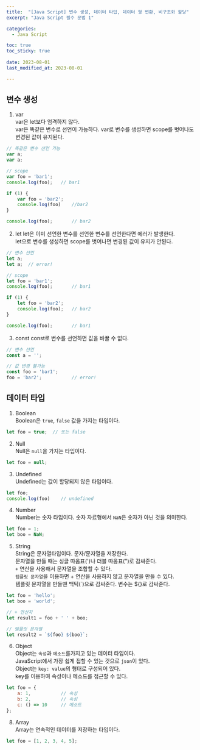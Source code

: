 ```yaml
---
title:  "[Java Script] 변수 생성, 데이터 타입, 데이터 형 변환, 비구조화 할당" 
excerpt: "Java Script 필수 문법 1"

categories:
  - Java Script

toc: true
toc_sticky: true
 
date: 2023-08-01
last_modified_at: 2023-08-01

---
```

## 변수 생성
1. var  
var은 let보다 엄격하지 않다.  
var은 똑같은 변수로 선언이 가능하다.
var로 변수를 생성하면 scope를 벗어나도 변경된 값이 유지된다.
```javascript
// 똑같은 변수 선언 가능
var a;
var a;

// scope
var foo = 'bar1';
console.log(foo);   // bar1

if (1) {
    var foo = 'bar2';
    console.log(foo)    //bar2
}

console.log(foo);       // bar2
```

2. let
let은 이미 선언한 변수를 선언한 변수를 선언한다면 에러가 발생한다.  
let으로 변수를 생성하면 scope를 벗어나면 변경된 값이 유지가 안된다.

```javascript
// 변수 선언
let a;
let a;  // error!

// scope
let foo = 'bar1';
console.log(foo);       // bar1

if (1) {
    let foo = 'bar2';
    console.log(foo);   // bar2
}

console.log(foo);       // bar1
```

3. const
const로 변수를 선언하면 값을 바꿀 수 없다.
```javascript
// 변수 선언
const a = '';

// 값 변경 불가능
const foo = 'bar1';
foo = 'bar2';           // error!
```

## 데이터 타입
1. Boolean  
Boolean은 `true`, `false` 값을 가지는 타입이다.  

```javascript
let foo = true;  // 또는 false
```

2. Null  
Null은 `null`을 가지는 타입이다.

```javascript
let foo = null;
```

3. Undefined  
Undefined는 값이 할당되지 않은 타입이다.

```javascript
let foo;
console.log(foo)    // undefined
```

4. Number  
Number는 숫자 타입이다. 숫자 자료형에서 `NaN`은 숫자가 아닌 것을 의미한다.

```javascript
let foo = 1;
let boo = NaN;
```

5. String  
String은 문자열타입이다. 문자/문자열을 저장한다.  
문자열을 만들 때는 싱글 따옴표(')나 더블 따옴표(")로 감싸준다.  
`+` 연산을 사용해서 문자열을 조합할 수 있다.  
`템플릿 문자열`을 이용하면 + 연산을 사용하지 않고 문자열을 만들 수 있다.  
템플릿 문자열을 만들땐 백틱(`)으로 감싸준다. 변수는 ${}로 감싸준다.

```javascript
let foo = 'hello';
let boo = 'world';

// + 연산자
let result1 = foo + ' ' + boo;

// 템플릿 문자열
let result2 = `${foo} ${boo}`;
```

6. Object  
Object는 `속성`과 `메소드`를가지고 있는 데이터 타입이다.  
JavaScript에서 가장 쉽게 접할 수 있는 것으로 `json`이 있다.  
Object는 `key: value`의 형태로 구성되어 있다.  
key를 이용하여 속성이나 메소드를 접근할 수 있다.

```javascript
let foo = {
    a: 1,           // 속성
    b: 2,           // 속성
    c: () => 10     // 메소드
};
```

8. Array  
Array는 연속적인 데이터를 저장하는 타입이다.  

```javascript
let foo = [1, 2, 3, 4, 5];
```
